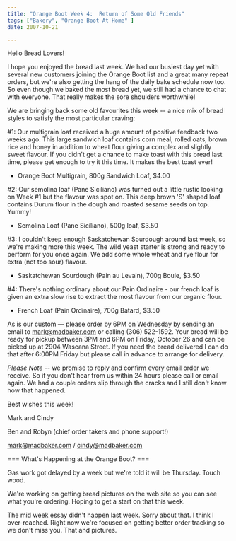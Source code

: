 ```yaml
---
title: "Orange Boot Week 4:  Return of Some Old Friends"
tags: ["Bakery", "Orange Boot At Home" ] 
date: 2007-10-21

---
```


Hello Bread Lovers!

I hope you enjoyed the bread last week. We had our busiest day yet with several new customers joining the Orange Boot list and a great many repeat orders, but we're also getting the hang of the daily bake schedule now too. So even though we baked the most bread yet, we still had a chance to chat with everyone. That really makes the sore shoulders worthwhile!

We are bringing back some old favourites this week -- a nice mix of bread styles to satisfy the most particular craving:

#1: Our multigrain loaf received a huge amount of positive feedback two weeks ago. This large sandwich loaf contains corn meal, rolled oats, brown rice and honey in addition to wheat flour giving a complex and slightly sweet flavour. If you didn't get a chance to make toast with this bread last time, please get enough to try it this time. It makes the best toast ever!

- Orange Boot Multigrain, 800g Sandwich Loaf, $4.00

#2: Our semolina loaf (Pane Siciliano) was turned out a little rustic looking on Week #1 but the flavour was spot on. This deep brown 'S' shaped loaf contains Durum flour in the dough and roasted sesame seeds on top. Yummy!

- Semolina Loaf (Pane Siciliano), 500g loaf, $3.50

#3: I couldn't keep enough Saskatchewan Sourdough around last week, so we're making more this week. The wild yeast starter is strong and ready to perform for you once again. We add some whole wheat and rye flour for extra (not too sour) flavour.

- Saskatchewan Sourdough (Pain au Levain), 700g Boule, $3.50

#4: There's nothing ordinary about our Pain Ordinaire - our french loaf is given an extra slow rise to extract the most flavour from our organic flour.

- French Loaf (Pain Ordinaire), 700g Batard, $3.50

As is our custom — please order by 6PM on Wednesday by sending an email to mark@madbaker.com or calling (306) 522-1592. Your bread will be ready for pickup between 3PM and 6PM on Friday, October 26 and can be picked up at 2904 Wascana Street. If you need the bread delivered I can do that after 6:00PM Friday but please call in advance to arrange for delivery.

*Please Note* -- we promise to reply and confirm every email order we receive. So if you don't hear from us within 24 hours please call or email again. We had a couple orders slip through the cracks and I still don't know how that happened.

Best wishes this week!

Mark and Cindy

Ben and Robyn (chief order takers and phone support!)

mark@madbaker.com / cindy@madbaker.com

=== What's Happening at the Orange Boot? ===

Gas work got delayed by a week but we're told it will be Thursday. Touch wood.

We're working on getting bread pictures on the web site so you can see what you're ordering. Hoping to get a start on that this week.

The mid week essay didn't happen last week. Sorry about that. I think I over-reached. Right now we're focused on getting better order tracking so we don't miss you. That and pictures.
